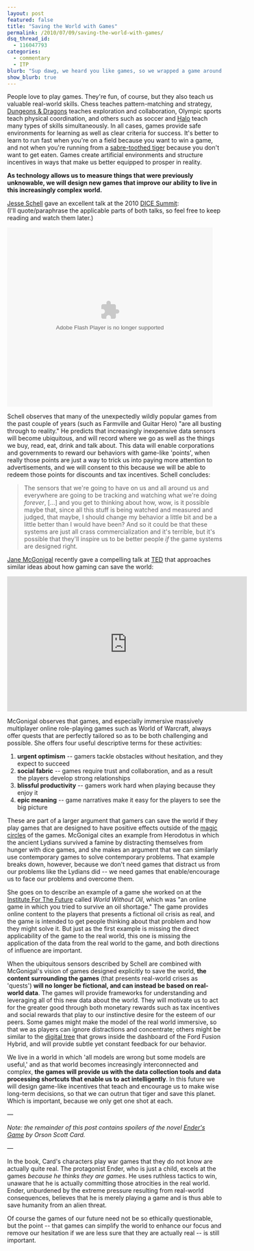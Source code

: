 ```yaml
---
layout: post
featured: false
title: "Saving the World with Games"
permalink: /2010/07/09/saving-the-world-with-games/
dsq_thread_id:
  - 116047793
categories:
  - commentary
  - ITP
blurb: "Sup dawg, we heard you like games, so we wrapped a game around your game..."
show_blurb: true
---
```

People love to play games. They're fun, of course, but they also teach us valuable real-world skills. Chess teaches pattern-matching and strategy, [Dungeons & Dragons][1] teaches exploration and collaboration, Olympic sports teach physical coordination, and others such as soccer and [Halo][2] teach many types of skills simultaneously. In all cases, games provide safe environments for learning as well as clear criteria for success. It's better to learn to run fast when you're on a field because you want to win a game, and not when you're running from a [sabre-toothed tiger][3] because you don't want to get eaten. Games create artificial environments and structure incentives in ways that make us better equipped to prosper in reality. 

**As technology allows us to measure things that were previously unknowable, we will design new games that improve our ability to live in this increasingly complex world.**

[Jesse Schell][4] gave an excellent talk at the 2010 [DICE Summit][5]:  
(I'll quote/paraphrase the applicable parts of both talks, so feel free to keep reading and watch them later.)

<object id="VideoPlayerLg44277" classid="clsid:d27cdb6e-ae6d-11cf-96b8-444553540000" width="480" height="418" codebase="http://download.macromedia.com/pub/shockwave/cabs/flash/swflash.cab#version=6,0,40,0"><param name="allowScriptAccess" value="always" /><param name="allowFullScreen" value="true" /><param name="src" value="http://g4tv.com/lv3/44277" /><param name="name" value="VideoPlayer" /><param name="allowfullscreen" value="true" /><embed id="VideoPlayerLg44277" type="application/x-shockwave-flash" width="480" height="418" src="http://g4tv.com/lv3/44277" name="VideoPlayer" allowfullscreen="true" allowscriptaccess="always"></embed></object>

Schell observes that many of the unexpectedly wildly popular games from the past couple of years (such as Farmville and Guitar Hero) "are all busting through to reality." He predicts that increasingly inexpensive data sensors will become ubiquitous, and will record where we go as well as the things we buy, read, eat, drink and talk about. This data will enable corporations and governments to reward our behaviors with game-like 'points', when really those points are just a way to trick us into paying more attention to advertisements, and we will consent to this because we will be able to redeem those points for discounts and tax incentives. Schell concludes: 

> The sensors that we're going to have on us and all around us and everywhere are going to be tracking and watching what we're doing *forever*, [...] and you get to thinking about how, wow, is it possible maybe that, since all this stuff is being watched and measured and judged, that maybe, I should change my behavior a little bit and be a little better than I would have been? And so it could be that these systems are just all crass commercialization and it's terrible, but it's possible that they'll inspire us to be better people *if* the game systems are designed right.

[Jane McGonigal][6] recently gave a compelling talk at [TED][7] that approaches similar ideas about how gaming can save the world:

<iframe src="http://embed.ted.com/talks/jane_mcgonigal_gaming_can_make_a_better_world.html" width="560" height="315" frameborder="0" scrolling="no" webkitAllowFullScreen mozallowfullscreen allowFullScreen></iframe>

McGonigal observes that games, and especially immersive massively multiplayer online role-playing games such as World of Warcraft, always offer quests that are perfectly tailored so as to be both challenging and possible. She offers four useful descriptive terms for these activities:

1.  **urgent optimism** -- gamers tackle obstacles without hesitation, and they expect to succeed
2.  **social fabric** -- games require trust and collaboration, and as a result the players develop strong relationships
3.  **blissful productivity** -- gamers work hard when playing because they enjoy it
4.  **epic meaning** -- game narratives make it easy for the players to see the big picture

These are part of a larger argument that gamers can save the world if they play games that are designed to have positive effects outside of the [magic circles][8] of the games. McGonigal cites an example from Herodotus in which the ancient Lydians survived a famine by distracting themselves from hunger with dice games, and she makes an argument that we can similarly use contemporary games to solve contemporary problems. That example breaks down, however, because we don't need games that distract us from our problems like the Lydians did -- we need games that enable/encourage us to face our problems and overcome them.

She goes on to describe an example of a game she worked on at the [Institute For The Future][9] called *World Without Oil*, which was "an online game in which you tried to survive an oil shortage." The game provides online content to the players that presents a fictional oil crisis as real, and the game is intended to get people thinking about that problem and how they might solve it. But just as the first example is missing the direct applicability of the game to the real world, this one is missing the application of the data from the real world to the game, and both directions of influence are important.

When the ubiquitous sensors described by Schell are combined with McGonigal's vision of games designed explicitly to save the world, **the content surrounding the games** (that presents real-world crises as 'quests') **will no longer be fictional, and can instead be based on real-world data**. The games will provide frameworks for understanding and leveraging all of this new data about the world. They will motivate us to act for the greater good through both monetary rewards such as tax incentives and social rewards that play to our instinctive desire for the esteem of our peers. Some games might make the model of the real world immersive, so that we as players can ignore distractions and concentrate; others might be similar to the [digital tree][10] that grows inside the dashboard of the Ford Fusion Hybrid, and will provide subtle yet constant feedback for our behavior.

We live in a world in which 'all models are wrong but some models are useful,' and as that world becomes increasingly interconnected and complex, **the games will provide us with the data collection tools and data processing shortcuts that enable us to act intelligently**. In this future we will design game-like incentives that teach and encourage us to make wise long-term decisions, so that we can outrun that tiger and save this planet. Which is important, because we only get one shot at each.

&#8212;

*Note: the remainder of this post contains *spoilers* of the novel [Ender's Game][11] by Orson Scott Card.*

&#8212;

In the book, Card's characters play war games that they do not know are actually quite real. The protagonist Ender, who is just a child, excels at the games *because he thinks they are games*. He uses ruthless tactics to win, unaware that he is actually committing those atrocities in the real world. Ender, unburdened by the extreme pressure resulting from real-world consequences, believes that he is merely playing a game and is thus able to save humanity from an alien threat.

Of course the games of our future need not be so ethically questionable, but the point -- that games can simplify the world to enhance our focus and remove our hesitation if we are less sure that they are actually real -- is still important.

 [1]: http://en.wikipedia.org/wiki/Dungeons_%26_Dragons
 [2]: http://en.wikipedia.org/wiki/Halo_%28series%29
 [3]: http://healthemoney.files.wordpress.com/2009/02/10_000_bc-2.jpg
 [4]: http://twitter.com/jesseschell
 [5]: http://www.dicesummit.org/
 [6]: http://twitter.com/avantgame
 [7]: http://www.ted.com/
 [8]: http://en.wikipedia.org/wiki/Magic_Circle_%28synthetic_worlds%29
 [9]: http://www.iftf.org/
 [10]: http://www.youtube.com/watch?v=JFVwyg26v-w
 [11]: http://www.amazon.com/Enders-Game-Ender-Book-1/dp/0812550706/
